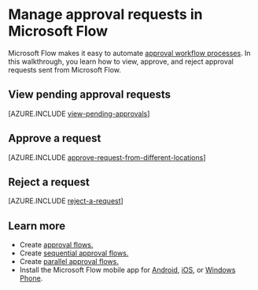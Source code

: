 <properties
    pageTitle="View, approve, or reject approval requests. | Microsoft Flow"
    description="Learn how to view, approve, or reject approval requests in Microsoft Flow."
    services=""
    suite="flow"
    documentationCenter="na"
    authors="msftman"
    manager="anneta"
    editor=""
    tags=""/>

<tags
   ms.service="flow"
   ms.devlang="na"
   ms.topic="article"
   ms.tgt_pltfrm="na"
   ms.workload="na"
   ms.date="07/15/2017"
   ms.author="deonhe"/>

# Manage approval requests in Microsoft Flow

Microsoft Flow makes it easy to automate [approval workflow processes](./modern-approvals.md). In this walkthrough, you learn how to view, approve, and reject approval requests sent from Microsoft Flow.

## View pending approval requests

[AZURE.INCLUDE [view-pending-approvals](../includes/view-pending-approvals.md)]

## Approve a request

[AZURE.INCLUDE  [approve-request-from-different-locations](../includes/approve-request-from-different-locations.md)]

## Reject a request

[AZURE.INCLUDE  [reject-a-request](../includes/reject-a-request.md)]

## Learn more

- Create [approval flows.](./modern-approvals.md)
- Create [sequential approval flows.](./sequential-modern-approvals.md)
- Create [parallel approval flows.](./parallel-modern-approvals.md)
- Install the Microsoft Flow mobile app for [Android](https://aka.ms/flowmobiledocsandroid), [iOS](https://aka.ms/flowmobiledocsios), or [Windows Phone](https://aka.ms/flowmobilewindows).
